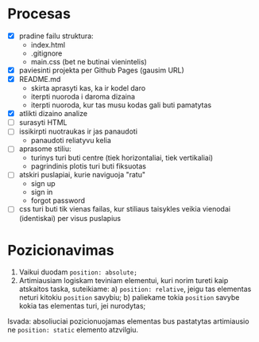 # Procesas

- [x] pradine failu struktura:
  - index.html
  - .gitignore
  - main.css (bet ne butinai vienintelis)
- [x] paviesinti projekta per Github Pages (gausim URL)
- [x] README.md
  - skirta aprasyti kas, ka ir kodel daro
  - iterpti nuoroda i daroma dizaina
  - iterpti nuoroda, kur tas musu kodas gali buti pamatytas
- [x] atlikti dizaino analize
- [ ] surasyti HTML
- [ ] issikirpti nuotraukas ir jas panaudoti
  - panaudoti reliatyvu kelia
- [ ] aprasome stiliu:
  - turinys turi buti centre (tiek horizontaliai, tiek vertikaliai)
  - pagrindinis plotis turi buti fiksuotas
- [ ] atskiri puslapiai, kurie naviguoja "ratu"
  - sign up
  - sign in
  - forgot password
- [ ] css turi buti tik vienas failas, kur stiliaus taisykles veikia vienodai (identiskai) per visus puslapius

# Pozicionavimas

1. Vaikui duodam `position: absolute;`
2. Artimiausiam logiskam teviniam elementui, kuri norim tureti kaip atskaitos taska, suteikiame:
   a) `position: relative`, jeigu tas elementas neturi kitokiu `position` savybiu;
   b) paliekame tokia `position` savybe kokia tas elementas turi, jei nurodytas;

Isvada:
absoliuciai pozicionuojamas elementas bus pastatytas artimiausio ne `position: static` elemento atzvilgiu.
